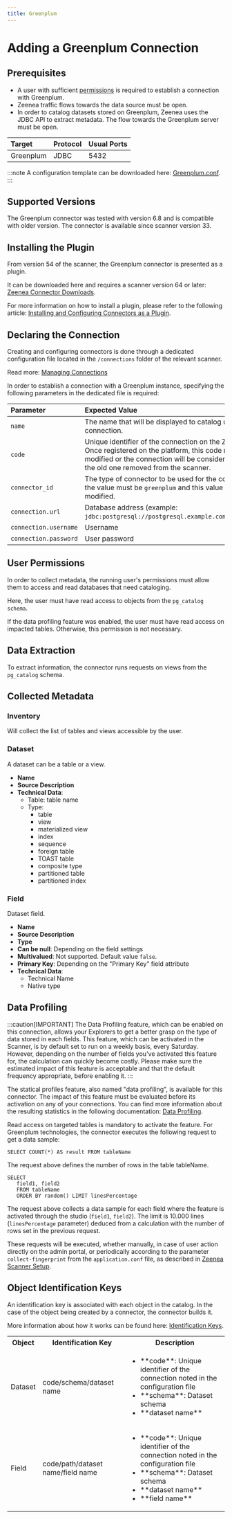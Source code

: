```yaml
---
title: Greenplum 
---
```


# Adding a Greenplum  Connection

## Prerequisites

* A user with sufficient [permissions](#user-permissions) is required to establish a connection with Greenplum.
* Zeenea traffic flows towards the data source must be open.
* In order to catalog datasets stored on Greenplum, Zeenea uses the JDBC API to extract metadata. The flow towards the Greenplum server must be open. 

| Target| Protocol | Usual Ports |
| :--- | :--- | :--- |
| Greenplum | JDBC | 5432 |

:::note
A configuration template can be downloaded here: [Greenplum.conf](https://actian.file.force.com/sfc/dist/version/download/?oid=00D300000001XnW&ids=068Nu00000GUgqD&d=%2Fa%2FNu000002lgHB%2FHbG8nqK6P.iKW.bGC0kFb.8zCn3MFgq3YMgk.OMYbAM&asPdf=false).
:::

## Supported Versions

The Greenplum connector was tested with version 6.8 and is compatible with older version. The connector is available since scanner version 33.

## Installing the Plugin

From version 54 of the scanner, the Greenplum connector is presented as a plugin. 

It can be downloaded here and requires a scanner version 64 or later: [Zeenea Connector Downloads](./zeenea-connectors-list.md).

For more information on how to install a plugin, please refer to the following article: [Installing and Configuring Connectors as a Plugin](./zeenea-connectors-install-as-plugin.md).

## Declaring the Connection

Creating and configuring connectors is done through a dedicated configuration file located in the `/connections` folder of the relevant scanner.

Read more: [Managing Connections](./zeenea-managing-connections.md)
 
In order to establish a connection with a Greenplum instance, specifying the following parameters in the dedicated file is required:

| Parameter| Expected Value |
| :--- | :--- |
| `name` | The name that will be displayed to catalog users for this connection. | 
| `code` | Unique identifier of the connection on the Zeenea platform. Once registered on the platform, this code must not be modified or the connection will be considered as new and the old one removed from the scanner. | 
| `connector_id` | The type of connector to be used for the connection. Here, the value must be `greenplum` and this value must not be modified. | 
| `connection.url` | Database address (example: `jdbc:postgresql://postgresql.example.com:5432/database`) |
| `connection.username` | Username |
| `connection.password` | User password |

## User Permissions

In order to collect metadata, the running user's permissions must allow them to access and read databases that need cataloging. 

Here, the user must have read access to objects from the `pg_catalog schema`.

If the data profiling feature was enabled, the user must have read access on impacted tables. Otherwise, this permission is not necessary.

## Data Extraction

To extract information, the connector runs requests on views from the `pg_catalog` schema.

## Collected Metadata

### Inventory

Will collect the list of tables and views accessible by the user.  

### Dataset

A dataset can be a table or a view. 

* **Name**
* **Source Description**
* **Technical Data**:
  * Table: table name
  * Type:
    * table
    * view
    * materialized view
    * index
    * sequence
    * foreign table
    * TOAST table
    * composite type
    * partitioned table
    * partitioned index

### Field

Dataset field. 

* **Name**
* **Source Description**
* **Type**
* **Can be null**: Depending on the field settings
* **Multivalued**: Not supported. Default value `false`.
* **Primary Key**: Depending on the "Primary Key" field attribute
* **Technical Data**:
  * Technical Name
  * Native type

## Data Profiling

:::caution[IMPORTANT]
The Data Profiling feature, which can be enabled on this connection, allows your Explorers to get a better grasp on the type of data stored in each fields. This feature, which can be activated in the Scanner, is by default set to run on a weekly basis, every Saturday. However, depending on the number of fields you've activated this feature for, the calculation can quickly become costly. Please make sure the estimated impact of this feature is acceptable and that the default frequency appropriate, before enabling it.
:::

The statical profiles feature, also named "data profiling", is available for this connector. The impact of this feature must be evaluated before its activation on any of your connections. You can find more information about the resulting statistics in the following documentation: [Data Profiling](./zeenea-data-profiling.md).

Read access on targeted tables is mandatory to activate the feature. For Greenplum technologies, the connector executes the following request to get a data sample: 

`SELECT COUNT(*) AS result FROM tableName`
 
 The request above defines the number of rows in the table tableName.

```
SELECT
   field1, field2
   FROM tableName
   ORDER BY random() LIMIT linesPercentage
``` 
 
The request above collects a data sample for each field where the feature is activated through the studio (`field1`, `field2`). The limit is 10.000 lines (`linesPercentage` parameter) deduced from a calculation with the number of rows set in the previous request.

These requests will be executed, whether manually, in case of user action directly on the admin portal, or periodically according to the parameter `collect-fingerprint` from the `application.conf` file, as described in [Zeenea Scanner Setup](./zeenea-scanner-setup.md).

## Object Identification Keys

An identification key is associated with each object in the catalog. In the case of the object being created by a connector, the connector builds it.

More information about how it works can be found here: [Identification Keys](./zeenea-identification-keys.md).

<table>
  <tr><th>Object</th><th>Identification Key</th><th>Description</th></tr>
  <tr>
    <td>Dataset</td>
    <td>code/schema/dataset name</td>
    <td>
      <ul>
        <li>**code**: Unique identifier of the connection noted in the configuration file</li>
        <li>**schema**: Dataset schema</li>
        <li>**dataset name**</li>
      </ul>
    </td>
  </tr>
  <tr>
    <td>Field</td>
    <td>code/path/dataset name/field name</td>
    <td>
      <ul>
        <li>**code**: Unique identifier of the connection noted in the configuration file</li>
        <li>**schema**: Dataset schema</li>
        <li>**dataset name**</li>
        <li>**field name**</li>
      </ul>
    </td>
  </tr>
</table>

